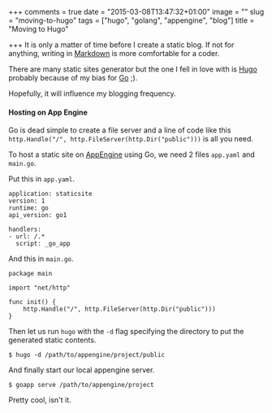 +++
comments = true
date = "2015-03-08T13:47:32+01:00"
image = ""
slug = "moving-to-hugo"
tags = ["hugo", "golang", "appengine", "blog"]
title = "Moving to Hugo"

+++
It is only a matter of time before I create a static blog. If not for anything, writing in [Markdown](http://daringfireball.net/projects/markdown/syntax) is more comfortable for a coder.

There are many static sites generator but the one I fell in love with is [Hugo](http://gohugo.io) probably because of my bias for [Go](http://golang.org) ;). 

Hopefully, it will influence my blogging frequency.

#### Hosting on App Engine
Go is dead simple to create a file server and a line of code like this `http.Handle("/", http.FileServer(http.Dir("public")))` is all you need. 

To host a static site on [AppEngine](http://cloud.google.com/appengine) using Go, we need 2 files `app.yaml` and `main.go`.  

Put this in `app.yaml`. 
```
application: staticsite
version: 1
runtime: go
api_version: go1

handlers:
- url: /.*
  script: _go_app
```
And this in `main.go`.
```
package main

import "net/http"

func init() {
	http.Handle("/", http.FileServer(http.Dir("public")))
}
```
Then let us run `hugo` with the `-d` flag specifying the directory to put the generated static contents.
```
$ hugo -d /path/to/appengine/project/public
```
And finally start our local appengine server.
```
$ goapp serve /path/to/appengine/project
```
Pretty cool, isn't it.
